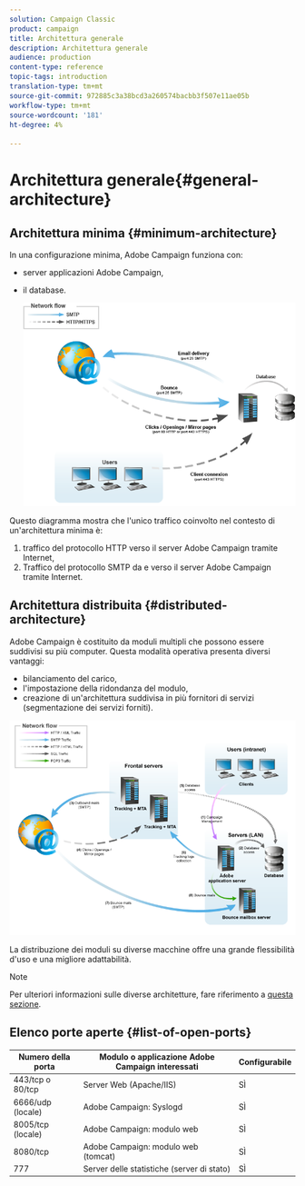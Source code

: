 ```yaml
---
solution: Campaign Classic
product: campaign
title: Architettura generale
description: Architettura generale
audience: production
content-type: reference
topic-tags: introduction
translation-type: tm+mt
source-git-commit: 972885c3a38bcd3a260574bacbb3f507e11ae05b
workflow-type: tm+mt
source-wordcount: '181'
ht-degree: 4%

---
```



# Architettura generale{#general-architecture}

## Architettura minima {#minimum-architecture}

In una configurazione minima,  Adobe Campaign funziona con:

*  server applicazioni Adobe Campaign,
* il database.

   ![](assets/formation_exploitation.png)

Questo diagramma mostra che l&#39;unico traffico coinvolto nel contesto di un&#39;architettura minima è:

1. traffico del protocollo HTTP verso il server Adobe Campaign  tramite Internet,
1. Traffico del protocollo SMTP da e verso il server Adobe Campaign  tramite Internet.

## Architettura distribuita {#distributed-architecture}

 Adobe Campaign è costituito da moduli multipli che possono essere suddivisi su più computer. Questa modalità operativa presenta diversi vantaggi:

* bilanciamento del carico,
* l&#39;impostazione della ridondanza del modulo,
* creazione di un&#39;architettura suddivisa in più fornitori di servizi (segmentazione dei servizi forniti).

![](assets/architecturerepartie.png)

La distribuzione dei moduli su diverse macchine offre una grande flessibilità d&#39;uso e una migliore adattabilità.

>[!NOTE]
>
>Per ulteriori informazioni sulle diverse architetture, fare riferimento a [questa sezione](../../installation/using/general-architecture.md).

## Elenco porte aperte {#list-of-open-ports}

| Numero della porta | Modulo o applicazione Adobe Campaign interessati  | Configurabile |
|---|---|---|
| 443/tcp o 80/tcp | Server Web (Apache/IIS) | SÌ |
| 6666/udp (locale) |  Adobe Campaign: Syslogd | SÌ |
| 8005/tcp (locale) |  Adobe Campaign: modulo web | SÌ |
| 8080/tcp |  Adobe Campaign: modulo web (tomcat) | SÌ |
| 777 | Server delle statistiche (server di stato) | SÌ |

